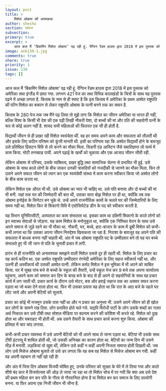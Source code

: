 ```yaml
---
layout: post
title: >
    मिशेल ओबामा की आत्मकथा
author: shesha
section: समाज
subsection:
primary: true
excerpt: >
    आज कल मैं ‘बिकमिंग मिशेल ओबामा’ पढ़ रही हूं. पेंग्विन रेंडम हाउस द्वारा 2018 में इस पुस्तक को अमेरिका तथा इंग्लैंड में छापा गया. लगभग 421 पेज का तथा विभिन्न कालखंडों के चित्रों के साथ यह पुस्तक पढ़ने में अच्छा लगता है.
image: ank139-1.jpg
comments: true
share: true
priority: 1
issue: 139
tags: []
---
```


आज कल मैं ‘बिकमिंग मिशेल ओबामा’ पढ़ रही हूं. पेंग्विन रेंडम हाउस द्वारा 2018 में इस पुस्तक को अमेरिका तथा इंग्लैंड में छापा गया. लगभग 421 पेज का तथा विभिन्न कालखंडों के चित्रों के साथ यह पुस्तक पढ़ने में अच्छा लगता है. किताब के नाम से ही स्पष्ट है कि इस किताब में अमेरिका के प्रथम अश्वेत राष्ट्रपति की पत्नि मिशेल का बचपन से लेकर राष्ट्रपति ओबामा के पत्नी बनने तक का सफर है.

किताब के 280 पेज तक जब मैंने पढ़ लिया तो मुझे लगा कि मिशेल का जीवन अमेरिका या भारत ही नहीं, बल्कि विश्व के किसी भी देश की एक पढ़ी लिखी नौकरी पेशा, दो बच्चों की मां और पति की सहयोगी पत्नी के रूप से कोई अलग नहीं है. शायद सभी महिलाओं की फितरत एक सी ही होती है.

विद्यार्थी जीवन से ही प्रखर रही मिशेल स्वयंचेता थीं. वह हर समय अपने काम और सफलता को तौलती थी और इसके लिए कठिन परिश्रम को कूंजी मानती थी. इसी का परिणाम रहा कि अश्वेत विद्यार्थी होने के बावजूद उसे प्रतिष्ठित प्रिंसटन विवि से लाॅ करने का मौका मिला. सिडनी एंड आस्टिन जैसे ख्यातिप्राप्त लाॅ फार्म में काम किया. मोटी तनख्वाह पायी. अपने पढ़ाई के खर्चों को चुकाया और एक आजाद जीवन जीती रही.

लेकिन ओबामा से परिचय, उसके व्यक्तित्व, प्रखर बुद्धि तथा सामाजिक चेतना से प्रभावित भी हुई. उसे ओबामा के साथ काले लोगों के बीच जाकर उनकी त्रासदियों को नजदीकी से जानने का मौका मिला. फिर तो उसने अपने सफल जीवन को त्याग कर एक स्वयंसेवी संस्था में काम करना स्वीकार किया जो अश्वेत लोगों के बीच काम करता था.

लेकिन मिशेल एक औरत भी थी. उसे ओबामा का प्यार भी चाहिए था. उसे पति बनाया और दो बच्चों की मां भी बनी. जहां तक घर की जिम्मेदारी की बात थी, उसका सारा बोझ मिशेल पर ही था, क्योंकि तब तक ओबामा इनोईस के सिनेटर बन चुके थे. उन्हें अपने राजनीतिक कामों के चलते घर की जिम्मेदारियों के लिए समय नहीं था. मिशेल फिर से शिकागो विवि में एसोसियेटेड डीन के पद को स्वीकार करती है.

यह विभाग यूनिविरसीटी, अस्पताल का काम संभालता था. इसका काम था दक्षिणी शिकागो के काले लोगों को इन स्वास्थ सेवाओं से जोड़ना. यह काम मिशेल के मनोनुकूल था, क्योंकि एक निश्चित वेतन के साथ उसे अपने समाज से जुड़े रहने का भी मौका था. नौकरी, घर, बच्चे, हाट-बाजार के काम में डूबी मिशेल को कभी-कभी लगता था कि उसका अपना जीवन निरुद्देश्य खिसकता जा रहा है. निराशा के बावजूद वह अपने पति की सफलता में बाधक बनना नहीं चाहती थी. अंत में जब ओबामा राष्ट्रपति पद के उम्मीदवार बने तो वह घर बच्चे संभालते हुए भी जी जान से पति के चुनावी प्रचार में लगी.

प्रारंभ से ही राजनीति को अनावश्यक समझने वाली मिशेल उससे दूर ही रहती थी. मिशेल के लिए प्रचार का यह कार्य कठिन था. एक अश्वेत राष्ट्रपति उम्मीदवार रंगभेदी अमेरिका के लिए सहज स्वीकार्य नहीं था. और उतनी ही अस्वीकार्य थी उसकी अश्वेत पत्नी. लेकिन कर्मठ मिशेल ने इस भूमिका में भी अपने को साबित किया. घर में सुबह पांच बजे से बच्चों के स्कूल की तैयारी, उन्हें स्कूल भेज कर 9 बजे तक अपना कार्यालय पहुंचना, अपने काम को समाप्त कर दिन के बारह बजे के बाद से ही अपने दो सहयोगियों के साथ वह प्रचार कार्य में लग जाती थी. प्रचार कार्य के दौरान उसे मोटर, बस और हवाई जहाज तक का अक्सर सफर करना पड़ता था जो थका देने वाला होता था. फिर भी उसका प्रयास यह होता था कि रात के आठ बजे के पहले घर लौट जाये और अपनी बेटियों को सुलाये.

प्रचार का कोई भी मजमून उसके पास नहीं था और न प्रचार का अनुभव भी. उसने अपने जीवन को ही खोल कर लोगों के सामने रख दिया. लोग प्रभावित होते चले गये. यद्यपि विरोधी पार्टी के लोग उसके शब्दों का गलत अर्थ निकाल कर उसे टीबी तथा सोशल मीडिया पर बदनाम करने की कोशिश भी करते रहे. मिशेल को दुख होता था और घबराहट भी होती थी. अब उसने तैयारी के साथ प्रचार कार्य करना शुरु किया. ओबामा की प्रतिष्ठा में चार चांद लगाया.

कभी-कभी प्रचार व्यवस्था में उसे अपनी बेटियों को भी अपने साथ ले जाना पड़ता था. बेटियां भी उसके साथ टीवी इंटरव्यू में शामिल होती थी, जो उसकी अनिच्छा का कारण होता था. बेटियों का जन्म दिन भी उसने भीड़ में मनायी. लड़कियां तो खुश थीं, लेकिन उसे कहीं न कहीं अपनी निजता समाप्त होती दिखती थी. जब लोग उसे मिसेज ओबामा बुलाते तो उसे डर लगता कि वह कब वह मिशेल से मिसेज ओबामा बन गयी. कहीं वह अपनी पहचान तो नहीं खो रही है!

और अंत में जिस दिन ओबामा विजयी घोषित हुए, उनके परिवार को सुरक्षा के घेरे में ले लिया गया और काले शीशे बंद कार में विजयोत्सव की ओड़ ले जाया जा रहा था तो मिशेल सोच में पर गयी कि क्या अब उसे देश की प्रथम महिला बन कर पति के गौरव से गौरवान्वित होना है या मिशेल बन कर समाज के लिए उपयोगी बनना. या फिर अपना एक निजी जीवन भी जीना है.